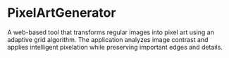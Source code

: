 # PixelArtGenerator
A web-based tool that transforms regular images into pixel art using an adaptive grid algorithm. The application analyzes image contrast and applies intelligent pixelation while preserving important edges and details.
